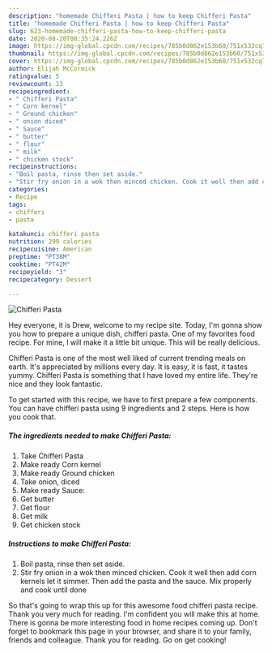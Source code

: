 ```yaml
---
description: "homemade Chifferi Pasta | how to keep Chifferi Pasta"
title: "homemade Chifferi Pasta | how to keep Chifferi Pasta"
slug: 623-homemade-chifferi-pasta-how-to-keep-chifferi-pasta
date: 2020-08-20T08:35:24.226Z
image: https://img-global.cpcdn.com/recipes/785b0d862e153b60/751x532cq70/chifferi-pasta-recipe-main-photo.jpg
thumbnail: https://img-global.cpcdn.com/recipes/785b0d862e153b60/751x532cq70/chifferi-pasta-recipe-main-photo.jpg
cover: https://img-global.cpcdn.com/recipes/785b0d862e153b60/751x532cq70/chifferi-pasta-recipe-main-photo.jpg
author: Elijah McCormick
ratingvalue: 5
reviewcount: 13
recipeingredient:
- " Chifferi Pasta"
- " Corn kernel"
- " Ground chicken"
- " onion diced"
- " Sauce"
- " butter"
- " flour"
- " milk"
- " chicken stock"
recipeinstructions:
- "Boil pasta, rinse then set aside."
- "Stir fry onion in a wok then minced chicken. Cook it well then add corn kernels let it simmer. Then add the pasta and the sauce. Mix properly and cook until done"
categories:
- Recipe
tags:
- chifferi
- pasta

katakunci: chifferi pasta 
nutrition: 299 calories
recipecuisine: American
preptime: "PT38M"
cooktime: "PT42M"
recipeyield: "3"
recipecategory: Dessert

---
```



![Chifferi Pasta](https://img-global.cpcdn.com/recipes/785b0d862e153b60/751x532cq70/chifferi-pasta-recipe-main-photo.jpg)

Hey everyone, it is Drew, welcome to my recipe site. Today, I'm gonna show you how to prepare a unique dish, chifferi pasta. One of my favorites food recipe. For mine, I will make it a little bit unique. This will be really delicious.

Chifferi Pasta is one of the most well liked of current trending meals on earth. It's appreciated by millions every day. It is easy, it is fast, it tastes yummy. Chifferi Pasta is something that I have loved my entire life. They're nice and they look fantastic.




To get started with this recipe, we have to first prepare a few components. You can have chifferi pasta using 9 ingredients and 2 steps. Here is how you cook that.

<!--inarticleads1-->

##### The ingredients needed to make Chifferi Pasta:

1. Take  Chifferi Pasta
1. Make ready  Corn kernel
1. Make ready  Ground chicken
1. Take  onion, diced
1. Make ready  Sauce:
1. Get  butter
1. Get  flour
1. Get  milk
1. Get  chicken stock




<!--inarticleads2-->

##### Instructions to make Chifferi Pasta:

1. Boil pasta, rinse then set aside.
1. Stir fry onion in a wok then minced chicken. Cook it well then add corn kernels let it simmer. Then add the pasta and the sauce. Mix properly and cook until done




So that's going to wrap this up for this awesome food chifferi pasta recipe. Thank you very much for reading. I'm confident you will make this at home. There is gonna be more interesting food in home recipes coming up. Don't forget to bookmark this page in your browser, and share it to your family, friends and colleague. Thank you for reading. Go on get cooking!
